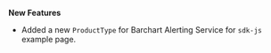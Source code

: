 **New Features**

* Added a new `ProductType` for Barchart Alerting Service for `sdk-js` example page.